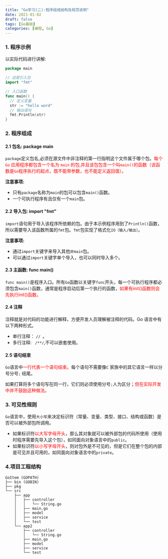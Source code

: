```yaml
---
title: "Go学习(二):程序组成结构及规范说明"
date: 2021-01-02
draft: false
tags: [Go基础]
categories: [编程, Go]
---
```


### 1.  程序示例

以实际代码进行讲解:
```go
package main

// 这是引入包 
import "fmt"

// 入口函数
func main() {
  // 定义变量 
  str := "hello word"
  // 输出语句 
  fmt.Println(str)
}
```
### 2.  程序组成

#### 2.1 包名: package main

`package`定义包名,必须在源文件中非注释的第一行指明这个文件属于哪个包。<font color=red>每个 `Go` 应用程序都包含一个名为 `main` 的包,并且该包包含一个叫`main()`的函数（该函数是`Go`程序执行的起点，既不能带参数，也不能定义返回值）。</font>

**注意事项:**

- 只有`package`名称为`main`的包可以包含`main()`函数。
- 一个可执行程序有且仅有一个`main`包。

#### 2.2 导入包: import  "fmt"

`import`语句用于导入该程序所依赖的包。由于本示例程序用到了`Println()`函数，所以需要导入该函数所属的`fmt`包。`fmt`包实现了格式化`IO（输入/输出）`。

**注意事项:**

- 通过`import`关键字来导入其他`非main`包。
- 可以通过`import`关键字单个导入，也可以同时导入多个。

#### 2.3 主函数: func main()

`func main()`是程序入口。所有`Go`函数以关键字`func`开头，每一个可执行程序都必须包含`main()`函数，通常是程序启动后第一个执行的函数，<font color=red>如果有init()函数则会先执行init()函数。</font>

#### 2.4 注释 

注释就是对代码的功能进行解释，方便开发人员理解被注释的代码。Go 语言中有以下两种形式。

- 单行注释： `// `。
- 多行注释: ` /**/`,不可以嵌套使用。


#### 2.5 语句结束
`Go`语言中<font color=red>一行代表一个语句结束。</font>每个语句不需要像`C` 家族中的其它语言一样以分号分号`;` 结尾。

如果打算将多个语句写在同一行，它们则必须使用分号`;`人为区分；<font color=red>但在实际开发中并不鼓励这种做法。</font>



### 3. 可见性规则

`Go`语言中，使用`大小写`来决定标识符（常量、变量、类型、接口、结构或函数）是否可以被外部包所调用。

- 如果标识符<font color=red>以大写字母开头</font>，那么其对象就可以被外部包的代码所使用（使用时程序需要先导入这个包），如同面向对象语言中的`public`。
- 如果标识符<font color=red>以小写字母开头</font>，则对包外是不可见的，但是它们在整个包的内部是可见并且可用的，如同面向对象语言中的`private`。



### 4.项目工程结构

```properties
GoItem (GOPATH)
├── bin (GOBIN)
├── pkg
└── src
    ├── app
    │   ├── controller
    │   │   └── String.go
    │   ├── main.go
    │   ├── model
    │   ├── service
    │   └── test
    └── app2
        ├── controller
        │   └── String.go
        ├── main.go
        ├── model
        ├── service
        └── test
```

